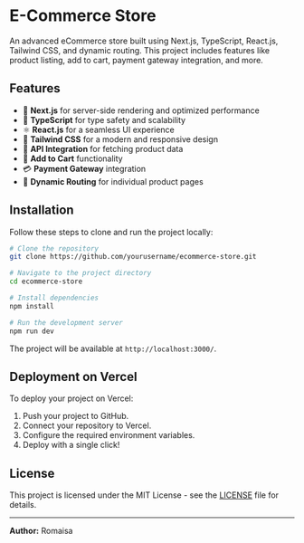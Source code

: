 # E-Commerce Store

An advanced eCommerce store built using Next.js, TypeScript, React.js, Tailwind CSS, and dynamic routing. This project includes features like product listing, add to cart, payment gateway integration, and more.

## Features
- 🚀 **Next.js** for server-side rendering and optimized performance
- 🔹 **TypeScript** for type safety and scalability
- ⚛️ **React.js** for a seamless UI experience
- 🎨 **Tailwind CSS** for a modern and responsive design
- 📡 **API Integration** for fetching product data
- 🛒 **Add to Cart** functionality
- 💳 **Payment Gateway** integration
- 🔄 **Dynamic Routing** for individual product pages

## Installation
Follow these steps to clone and run the project locally:

```sh
# Clone the repository
git clone https://github.com/yourusername/ecommerce-store.git

# Navigate to the project directory
cd ecommerce-store

# Install dependencies
npm install

# Run the development server
npm run dev
```

The project will be available at `http://localhost:3000/`.

## Deployment on Vercel
To deploy your project on Vercel:

1. Push your project to GitHub.
2. Connect your repository to Vercel.
3. Configure the required environment variables.
4. Deploy with a single click!

## License
This project is licensed under the MIT License - see the [LICENSE](LICENSE) file for details.

---

**Author:** Romaisa

